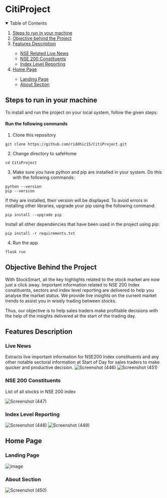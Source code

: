 # CitiProject
<!-- TABLE OF CONTENTS -->
<details open="open">
  <summary>Table of Contents</summary>
  <ol>
   <li>
      <a href="#steps-to-run-in-your-machine">Steps to run in your machine</a>
    </li>
    <li>
      <a href="#objective-behind-the-project">Objective behind the Project</a>
    </li>
<!--    <li><a href = "#features">Features</a></li> -->
   <li><a href="#features-description">Features Description</a></li>
      <ul>
        <li><a href="#live-news">NSE Related Live News</a></li>
        <li><a href="#nse-200-constituents">NSE 200 Constituents</a></li>
        <li><a href="#index-level-reporting">Index Level Reporting</a></li>
      </ul>
   <li><a href="#home-page">Home Page</a></li>
      <ul>
        <li><a href="#landing-page">Landing Page</a></li>
        <li><a href="#about-section">About Section</a></li>
      </ul>
  </ol>
</details>

<!-- INSTALLATIONS -->

## Steps to run in your machine
To install and run the project on your local system, follow the given steps:

#### Run the following commands

1. Clone this repository
```
git clone https://github.com/riddhic15/CitiProject.git
```
2. Change directory to safeHome
```
cd CitiProject
```
3. Make sure you have python and pip are installed in your system. Do this with the following commands:
```
python --version
pip --version
```
If they are installed, their version will be displayed. To avoid errors in installing other libraries, upgrade your pip using the following command:
```
pip install --upgrade pip
```
Install all other dependencies that have been used in the project using pip:
```
pip install -r requirements.txt
```
4. Run the app
```
flask run
```

## Objective Behind the Project

With StockSmart, all the key highlights related to the stock market are now just a click away. Important information related to NSE 200 Index constituents, sectors and index level reporting are delivered to help you analyse the market status. We provide live insights on the current market trends to assist you in wisely trading between stocks.

Thus, our objective is to help sales traders make profitable decisions with the help of the insights delivered at the start of the trading day.

<!-- ## Features
Some of the features included in this app are: -->

## Features Description

### Live News

Extracts live important information for NSE200 Index constituents and any other notable sectoral information at Start of Day for sales traders to make quicker and productive
decision. 
![Screenshot (446)](https://user-images.githubusercontent.com/58457452/210135314-f13f7a75-d1b8-4ef7-8775-fa90952a05fe.png)
![Screenshot (451)](https://user-images.githubusercontent.com/58457452/210135341-deb93a80-d25f-41df-b556-a57402542b9b.png)

### NSE 200 Constituents

List of all stocks in NSE 200 index

![Screenshot (447)](https://user-images.githubusercontent.com/58457452/210135367-99a05479-d819-4344-abf9-c372106de6f8.png)

### Index Level Reporting

![Screenshot (448)](https://user-images.githubusercontent.com/58457452/210134937-a70869af-76c4-4771-8060-f7da49c57815.png)
![Screenshot (449)](https://user-images.githubusercontent.com/58457452/210134934-81fb202d-fe89-4193-bc2b-e65f75f4e4be.png)

## Home Page

### Landing Page

![image](https://user-images.githubusercontent.com/58457452/210134933-41cea491-5d1f-4865-b89e-18373b7f8338.png)

### About Section

![Screenshot (450)](https://user-images.githubusercontent.com/58457452/210135240-3b233e19-681f-49f7-979f-e6432f7ca5d6.png)
